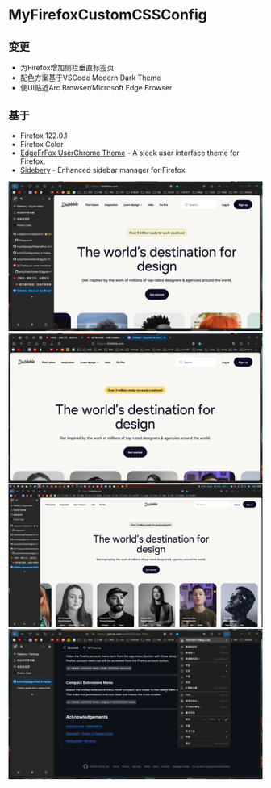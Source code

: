 # MyFirefoxCustomCSSConfig

## 变更
- 为Firefox增加侧栏垂直标签页
- 配色方案基于VSCode Modern Dark Theme
- 使UI贴近Arc Browser/Microsoft Edge Browser

## 基于
- Firefox 122.0.1
- Firefox Color
- [EdgeFrFox UserChrome Theme](https://github.com/bmFtZQ/edge-frfox/) - A sleek user interface theme for Firefox.
- [Sidebery](https://addons.mozilla.org/firefox/addon/sidebery/) - Enhanced sidebar manager for Firefox.

![](01.png)
![](02.png)
![](03.png)
![](04.png)

